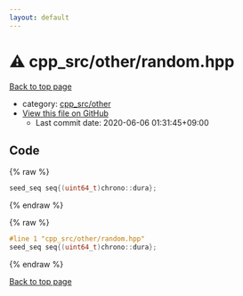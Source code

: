 ```yaml
---
layout: default
---
```


<!-- mathjax config similar to math.stackexchange -->
<script type="text/javascript" async
  src="https://cdnjs.cloudflare.com/ajax/libs/mathjax/2.7.5/MathJax.js?config=TeX-MML-AM_CHTML">
</script>
<script type="text/x-mathjax-config">
  MathJax.Hub.Config({
    TeX: { equationNumbers: { autoNumber: "AMS" }},
    tex2jax: {
      inlineMath: [ ['$','$'] ],
      processEscapes: true
    },
    "HTML-CSS": { matchFontHeight: false },
    displayAlign: "left",
    displayIndent: "2em"
  });
</script>

<script type="text/javascript" src="https://cdnjs.cloudflare.com/ajax/libs/jquery/3.4.1/jquery.min.js"></script>
<script src="https://cdn.jsdelivr.net/npm/jquery-balloon-js@1.1.2/jquery.balloon.min.js" integrity="sha256-ZEYs9VrgAeNuPvs15E39OsyOJaIkXEEt10fzxJ20+2I=" crossorigin="anonymous"></script>
<script type="text/javascript" src="../../../assets/js/copy-button.js"></script>
<link rel="stylesheet" href="../../../assets/css/copy-button.css" />


# :warning: cpp_src/other/random.hpp

<a href="../../../index.html">Back to top page</a>

* category: <a href="../../../index.html#3a410910d29f06f5e038fad6075af5c6">cpp_src/other</a>
* <a href="{{ site.github.repository_url }}/blob/master/cpp_src/other/random.hpp">View this file on GitHub</a>
    - Last commit date: 2020-06-06 01:31:45+09:00




## Code

<a id="unbundled"></a>
{% raw %}
```cpp
seed_seq seq{(uint64_t)chrono::dura};
```
{% endraw %}

<a id="bundled"></a>
{% raw %}
```cpp
#line 1 "cpp_src/other/random.hpp"
seed_seq seq{(uint64_t)chrono::dura};

```
{% endraw %}

<a href="../../../index.html">Back to top page</a>

